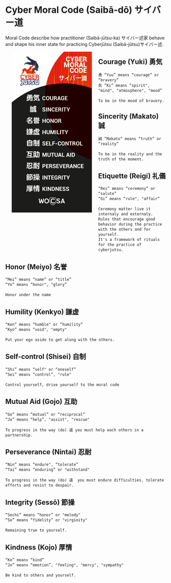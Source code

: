 # Cyber Moral Code (Saibā-dō) サイバー道

Moral Code describe how practitioner (Saibā-jūtsu-ka) サイバー述家 behave and shape his
inner state for practicing Cyberjūtsu (Saibā-jūtsu)サイバー述.

<img align="left" width="50%" src="./img/moral-code.jpeg"  style="vertical-align:middle;margin:0px 20px">

## Courage (Yuki) 勇気

    勇 “Yuu” means “courage” or “bravery”
    気 “Ki” means “spirit", "mind", "atmosphere", "mood”
    
    To be in the mood of bravery.

## Sincerity (Makato) 誠

    誠 “Makato” means “truth” or “reality”
    
    To be in the reality and the truth of the moment.

## Etiquette (Reigi) 礼儀

    “Rei” means “ceremony” or “salute”
    “Gi” means “rule", "affair”
    
    Ceremony matter live it internaly and externaly. 
    Rules that encourage good behavior during the practice with the others and for yourself.
    It's a framework of rituals for the practice of cyberjutsu.

## Honor (Meiyo) 名誉

    “Mei” means “name” or “title”
    “Yo” means “honor", "glory”
    
    Honor under the name

## Humility (Kenkyo) 謙虚

    “Ken” means “humble" or “humility”
    “Kyo” means “void", "empty"
    
    Put your ego aside to get along with the others.

## Self-control (Shisei) 自制

    “Shi” means “self" or “oneself”
    “Sei” means “control”, "rule"
    
    Control yourself, drive yourself to the moral code

## Mutual Aid (Gojo) 互助

    “Go” means “mutual” or “reciprocal”
    “Jo” means “help”, "assist", "rescue"
    
    To progress in the way (do) 道 you must help each others in a partnership.

## Perseverance (Nintai) 忍耐

    “Nin” means “endure", “tolerate”
    “Tai” means “enduring” or "withstand"
    
    To progress in the way (do) 道  you must endure difficulties, tolerate efforts and resist to despair.

## Integrity (Sessō) 節操

    “Sechi” means “honor” or "melody"
    “So” means “fidelity” or "virginity"
    
    Remaining true to yourself.

## Kindness (Kojo) 厚情

    “Ko” means “kind”
    “Jo” means “emotion”, "feeling", "mercy", "sympathy"
    
    Be kind to others and yourself.
